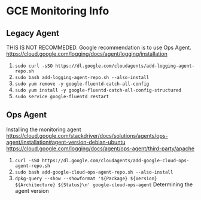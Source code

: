 # GCE Monitoring Info

## Legacy Agent 
THIS IS NOT RECOMMEDED. Google recommendation is to use Ops Agent.
https://cloud.google.com/logging/docs/agent/logging/installation
1. `sudo curl -sSO https://dl.google.com/cloudagents/add-logging-agent-repo.sh`
2. `sudo bash add-logging-agent-repo.sh --also-install`
3. `sudo yum remove -y google-fluentd-catch-all-config`
4. `sudo yum install -y google-fluentd-catch-all-config-structured`
5. `sudo service google-fluentd restart`

## Ops Agent 
Installing the monitoring agent
https://cloud.google.com/stackdriver/docs/solutions/agents/ops-agent/installation#agent-version-debian-ubuntu
https://cloud.google.com/logging/docs/agent/ops-agent/third-party/apache
1. `curl -sSO https://dl.google.com/cloudagents/add-google-cloud-ops-agent-repo.sh`
2. `sudo bash add-google-cloud-ops-agent-repo.sh --also-install`
3. `dpkg-query --show --showformat '${Package} ${Version} ${Architecture} ${Status}\n' google-cloud-ops-agent` Determining the agent version

